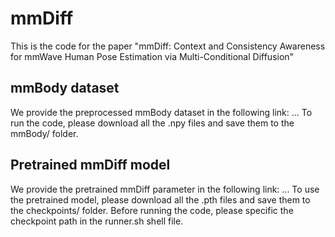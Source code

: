 # mmDiff
This is the code for the paper "mmDiff: Context and Consistency Awareness for mmWave Human Pose Estimation via Multi-Conditional Diffusion"

## mmBody dataset
We provide the preprocessed mmBody dataset in the following link: ... To run the code, please download all the .npy files and save them to the mmBody/ folder.

## Pretrained mmDiff model
We provide the pretrained mmDiff parameter in the following link: ... To use the pretrained model, please download all the .pth files and save them to the checkpoints/ folder. Before running the code, please specific the checkpoint path in the runner.sh shell file.

